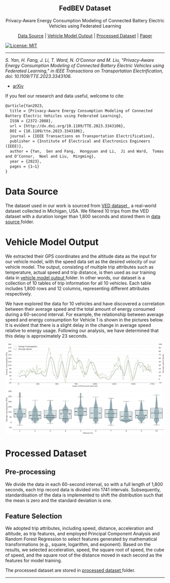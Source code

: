 <h2 align="center"> FedBEV Dataset </h2>

<p align="center"> Privacy-Aware Energy Consumption Modeling of Connected Battery Electric Vehicles using Federated Learning </p>

<p align="center">
  <a href="#Data-Source">Data Source</a> | <a href="#Vehicle-Model-Output">Vehicle Model Output</a> | <a href="#Processed-Dataset">Processed Dataset</a> | <a href="http://dx.doi.org/10.1109/TTE.2023.3343106">Paper</a>
</p>

[![License: MIT](https://img.shields.io/badge/License-MIT-yellow.svg)](https://opensource.org/licenses/MIT)

---

*S. Yan, H. Fang, J. Li, T. Ward, N. O’Connor and M. Liu, "Privacy-Aware Energy Consumption Modeling of Connected Battery Electric Vehicles using Federated Learning," in IEEE Transactions on Transportation Electrification, doi: 10.1109/TTE.2023.3343106.*

- <a href="http://dx.doi.org/10.1109/TTE.2023.3343106"> arXiv </a>

If you feel our research and data useful, welcome to cite:

```
@article{Yan2023,
  title = {Privacy-Aware Energy Consumption Modeling of Connected Battery Electric Vehicles using Federated Learning},
  ISSN = {2372-2088},
  url = {http://dx.doi.org/10.1109/TTE.2023.3343106},
  DOI = {10.1109/tte.2023.3343106},
  journal = {IEEE Transactions on Transportation Electrification},
  publisher = {Institute of Electrical and Electronics Engineers (IEEE)},
  author = {Yan,  Sen and Fang,  Hongyuan and Li,  Ji and Ward,  Tomas and O’Connor,  Noel and Liu,  Mingming},
  year = {2023},
  pages = {1–1}
}
```

# Data Source

The dataset used in our work is sourced from <a href="https://github.com/gsoh/VED"> VED dataset </a>, a real-world dataset collected in Michigan, USA. We filtered 10 trips from the VED dataset with a duration longer than 1,800 seconds and stored them in <a href="./data source"> data source </a> folder.

# Vehicle Model Output

We extracted their GPS coordinates and the altitude data as the input for our vehicle model, with the speed data set as the desired velocity of our vehicle model. The output, consisting of multiple trip attributes such as temperature, actual speed and trip distance, is then used as our training data in <a href="./vehicle model output"> vehicle model output </a> folder. In other words, our dataset is a collection of 10 tables of trip information for all 10 vehicles. Each table includes 1,800 rows and 12 columns, representing different attributes respectively.

We have explored the data for 10 vehicles and have discovered a correlation between their average speed and the total amount of energy consumed during a 60-second interval. For example, the relationship between average speed and energy consumption for Vehicle 1 is shown in the pictures below. It is evident that there is a slight delay in the change in average speed relative to energy usage. Following our analysis, we have determined that this delay is approximately 23 seconds.

![speed_energy](./images/speed_energy.png)
![speed_energy](./images/boxplot.png)

# Processed Dataset

## Pre-processing

We divide the data in each 60-second interval, so with a full length of 1,800 seconds, each trip record data is divided into 1741 intervals. Subsequently, standardisation of the data is implemented to shift the distribution such that the mean is zero and the standard deviation is one.

## Feature Selection

We adopted trip attributes, including speed, distance, acceleration and altitude, as trip features, and employed Principal Component Analysis and Random Forest Regression to select features generated by mathematical transformations (e.g., square, logarithm, and exponent). Based on the results, we selected acceleration, speed, the square root of speed, the cube of speed, and the square root of the distance moved in each second as the features for model training.

The processed dataset are stored in <a href="./processed dataset"> processed dataset </a> folder.

---



